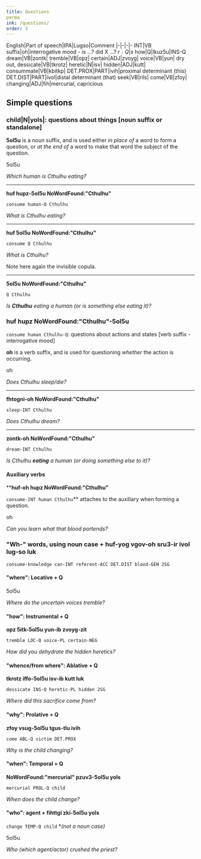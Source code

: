```yaml
---
title: Questions
perma
ink: /questions/
order: 3
---
```


English|Part of speech|IPA|Lugso|Comment
|-|-|-|-
INT|VB suffix|oh|interrogative mood  - is ...? did X ...?
${r: Q}|s$
how|Q|lkuz5u|INS-Q
dream|VB|zontk|
tremble|VB|opz|
certain|ADJ|zvoyg|
voice|VB|yun|
dry out, dessicate|VB|tkrotz|
heretic|N|isv|
hidden|ADJ|kutt|
consummate|VB|kbitkp|
DET.PROX|PART|ivih|proximal determinant (this)
DET.DIST|PART|ivol|distal determinant (that)
seek|VB|rils|
come|VB|zfoy|
changing|ADJ|fih|mercurial, capricious

## Simple questions

### child|N|yols|: questions about things [noun suffix or standalone]

**5ol5u** is a noun suffix, and is used either _in place of_ a word to form a question, or _at the end of_ a word to make that word the subject of the question.

5ol5u

_Which human is Cthulhu eating?_

---

**huf hupz-5ol5u NoWordFound:"Cthulhu"**

`consume human-Q Cthulhu`

_What is Cthulhu eating?_

---

**huf 5ol5u NoWordFound:"Cthulhu"**

`consume Q Cthulhu`

_What is Cthulhu?_

Note here again the invisible copula.

---

**5ol5u NoWordFound:"Cthulhu"**

`Q Cthulhu`

_Is **Cthulhu** eating a human (or is something else eating it)?_

### **huf hupz NoWordFound:"Cthulhu"-5ol5u**

`consume human Cthulhu-Q`: questions about actions and states [verb suffix - interrogative mood]

**oh** is a verb suffix, and is used for questioning _whether_ the action is occurring.

oh

_Does Cthulhu sleep/die?_

---

**fhtogni-oh NoWordFound:"Cthulhu"**

`sleep-INT Cthulhu`

_Does Cthulhu dream?_

---

**zontk-oh NoWordFound:"Cthulhu"**

`dream-INT Cthulhu`

_Is Cthulhu **eating** a human (or doing something else to it)?_

#### Auxiliary verbs

****huf-oh hupz NoWordFound:"Cthulhu"**

`consume-INT human Cthulhu`** attaches to the auxiliary when forming a question.

oh

_Can you learn what that blood portends?_

### "Wh-" words, using noun case + **huf-yog vgov-oh sru3-ir ivol lug-so luk**

`consume-knowledge can-INT referent-ACC DET.DIST blood-GEN 2SG`

#### "where": Locative + Q

5ol5u

_Where do the uncertain voices tremble?_

#### "how": Instrumental + Q

**opz 5itk-5ol5u yun-ib zvoyg-zit**

`tremble LOC-Q voice-PL certain-NEG`

_How did you dehydrate the hidden heretics?_

#### "whence/from where": Ablative + Q

**tkrotz iffo-5ol5u isv-ib kutt luk**

`dessicate INS-Q heretic-PL hidden 2SG`

_Where did this sacrifice come from?_

#### "why": Prolative + Q

**zfoy vsug-5ol5u tgus-tlu ivih**

`come ABL-Q victim DET.PROX`

_Why is the child changing?_

#### "when": Temporal + Q

**NoWordFound:"mercurial" pzuv3-5ol5u yols**

`mercurial PROL-Q child`

_When does the child change?_

#### "who": agent + **fihttgi zki-5ol5u yols**

`change TEMP-Q child` **(not a noun case)*

5ol5u

_Who (which agent/actor) crushed the priest?_
